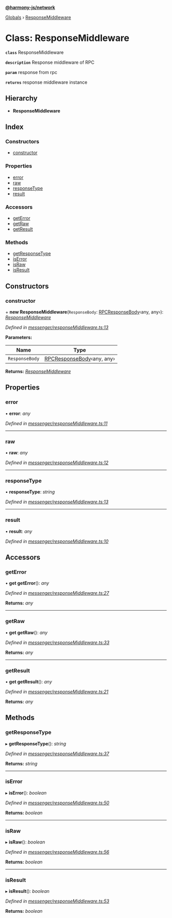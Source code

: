 **[@harmony-js/network](../README.md)**

[Globals](../README.md) › [ResponseMiddleware](responsemiddleware.md)

# Class: ResponseMiddleware

**`class`** ResponseMiddleware

**`description`** Response middleware of RPC

**`param`** response from rpc

**`returns`** response middleware instance

## Hierarchy

* **ResponseMiddleware**

## Index

### Constructors

* [constructor](responsemiddleware.md#constructor)

### Properties

* [error](responsemiddleware.md#error)
* [raw](responsemiddleware.md#raw)
* [responseType](responsemiddleware.md#responsetype)
* [result](responsemiddleware.md#result)

### Accessors

* [getError](responsemiddleware.md#geterror)
* [getRaw](responsemiddleware.md#getraw)
* [getResult](responsemiddleware.md#getresult)

### Methods

* [getResponseType](responsemiddleware.md#getresponsetype)
* [isError](responsemiddleware.md#iserror)
* [isRaw](responsemiddleware.md#israw)
* [isResult](responsemiddleware.md#isresult)

## Constructors

###  constructor

\+ **new ResponseMiddleware**(`ResponseBody`: [RPCResponseBody](../interfaces/rpcresponsebody.md)‹any, any›): *[ResponseMiddleware](responsemiddleware.md)*

*Defined in [messenger/responseMiddleware.ts:13](https://github.com/FireStack-Lab/Harmony-sdk-core/blob/d171933/packages/harmony-network/src/messenger/responseMiddleware.ts#L13)*

**Parameters:**

Name | Type |
------ | ------ |
`ResponseBody` | [RPCResponseBody](../interfaces/rpcresponsebody.md)‹any, any› |

**Returns:** *[ResponseMiddleware](responsemiddleware.md)*

## Properties

###  error

• **error**: *any*

*Defined in [messenger/responseMiddleware.ts:11](https://github.com/FireStack-Lab/Harmony-sdk-core/blob/d171933/packages/harmony-network/src/messenger/responseMiddleware.ts#L11)*

___

###  raw

• **raw**: *any*

*Defined in [messenger/responseMiddleware.ts:12](https://github.com/FireStack-Lab/Harmony-sdk-core/blob/d171933/packages/harmony-network/src/messenger/responseMiddleware.ts#L12)*

___

###  responseType

• **responseType**: *string*

*Defined in [messenger/responseMiddleware.ts:13](https://github.com/FireStack-Lab/Harmony-sdk-core/blob/d171933/packages/harmony-network/src/messenger/responseMiddleware.ts#L13)*

___

###  result

• **result**: *any*

*Defined in [messenger/responseMiddleware.ts:10](https://github.com/FireStack-Lab/Harmony-sdk-core/blob/d171933/packages/harmony-network/src/messenger/responseMiddleware.ts#L10)*

## Accessors

###  getError

• **get getError**(): *any*

*Defined in [messenger/responseMiddleware.ts:27](https://github.com/FireStack-Lab/Harmony-sdk-core/blob/d171933/packages/harmony-network/src/messenger/responseMiddleware.ts#L27)*

**Returns:** *any*

___

###  getRaw

• **get getRaw**(): *any*

*Defined in [messenger/responseMiddleware.ts:33](https://github.com/FireStack-Lab/Harmony-sdk-core/blob/d171933/packages/harmony-network/src/messenger/responseMiddleware.ts#L33)*

**Returns:** *any*

___

###  getResult

• **get getResult**(): *any*

*Defined in [messenger/responseMiddleware.ts:21](https://github.com/FireStack-Lab/Harmony-sdk-core/blob/d171933/packages/harmony-network/src/messenger/responseMiddleware.ts#L21)*

**Returns:** *any*

## Methods

###  getResponseType

▸ **getResponseType**(): *string*

*Defined in [messenger/responseMiddleware.ts:37](https://github.com/FireStack-Lab/Harmony-sdk-core/blob/d171933/packages/harmony-network/src/messenger/responseMiddleware.ts#L37)*

**Returns:** *string*

___

###  isError

▸ **isError**(): *boolean*

*Defined in [messenger/responseMiddleware.ts:50](https://github.com/FireStack-Lab/Harmony-sdk-core/blob/d171933/packages/harmony-network/src/messenger/responseMiddleware.ts#L50)*

**Returns:** *boolean*

___

###  isRaw

▸ **isRaw**(): *boolean*

*Defined in [messenger/responseMiddleware.ts:56](https://github.com/FireStack-Lab/Harmony-sdk-core/blob/d171933/packages/harmony-network/src/messenger/responseMiddleware.ts#L56)*

**Returns:** *boolean*

___

###  isResult

▸ **isResult**(): *boolean*

*Defined in [messenger/responseMiddleware.ts:53](https://github.com/FireStack-Lab/Harmony-sdk-core/blob/d171933/packages/harmony-network/src/messenger/responseMiddleware.ts#L53)*

**Returns:** *boolean*